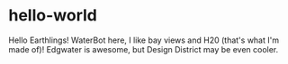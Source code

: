 # hello-world

Hello Earthlings!
WaterBot here, I like bay views and H20 (that's what I'm made of)!
Edgwater is awesome, but Design District may be even cooler.
